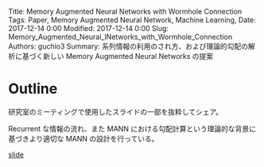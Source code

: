 Title: Memory Augmented Neural Networks with Wormhole Connection
Tags: Paper, Memory Augmented Neural Network, Machine Learning,
Date: 2017-12-14 0:00
Modified: 2017-12-14 0:00
Slug: Memory_Augmented_Neural_lNetworks_with_Wormhole_Connection
Authors: guchio3
Summary: 系列情報の利用のされ方、および理論的勾配の解析に基づく新しい Memory Augmented Neural Networks の提案

# Outline
研究室のミーティングで使用したスライドの一部を抜粋してシェア。

Recurrent な情報の流れ、また MANN における勾配計算という理論的な背景に基づきより適切な MANN の設計を行っている。

[slide](https://www.slideshare.net/taguchinaoya/memory-augmented-neural-networks-with-wormhole-connection)
